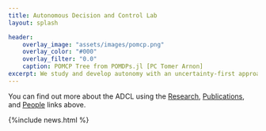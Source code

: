 ```yaml
---
title: Autonomous Decision and Control Lab
layout: splash

header:
    overlay_image: "assets/images/pomcp.png"
    overlay_color: "#000"
    overlay_filter: "0.0"
    caption: POMCP Tree from POMDPs.jl [PC Tomer Arnon]
excerpt: We study and develop autonomy with an uncertainty-first approach.
---
```


You can find out more about the ADCL using the [Research](research), [Publications](publications), and [People](people) links above.

{%include news.html %}
